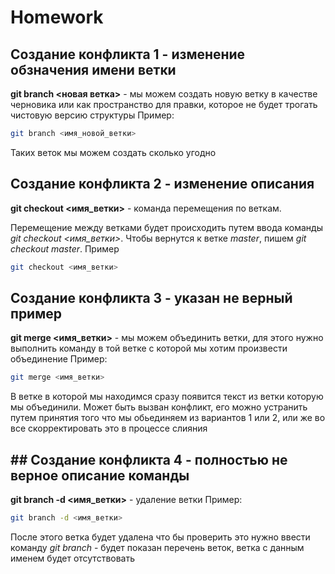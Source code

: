 # Homework
## Создание конфликта 1 - изменение обзначения имени ветки


**git branch <новая ветка>** - мы можем создать новую ветку в качестве черновика или как пространство для правки, которое не будет трогать чистовую версию структуры
Пример:
```sh
git branch <имя_новой_ветки>
```
Таких веток мы можем создать сколько угодно


## Создание конфликта 2 - изменение описания


**git checkout <имя_ветки>** - команда перемещения по веткам.

Перемещение между ветками будет происходить путем ввода команды *git checkout <имя_ветки>*. Чтобы вернутся к ветке _master_, пишем *git checkout master*. Пример
```sh
git checkout <имя_ветки>
```

## Создание конфликта 3 - указан не верный пример

**git merge <имя_ветки>** - мы можем объединить ветки, для этого нужно выполнить команду в той ветке с которой мы хотим произвести объединение
Пример:
```sh
git merge <имя_ветки>
```
В ветке в которой мы находимся сразу появится текст из ветки которую мы объединили. 
Может быть вызван конфликт, его можно устранить путем принятия того что мы обьединяем из вариантов 1 или 2, или же во все скорректировать это в процессе слияния

## ## Создание конфликта 4 - полностью не верное описание команды

**git branch -d <имя_ветки>** - удаление ветки
Пример:
```sh
git branch -d <имя_ветки>
```
После этого ветка будет удалена что бы проверить это нужно ввести команду _git branch_ - будет показан перечень веток, ветка с данным именем будет отсутствовать

